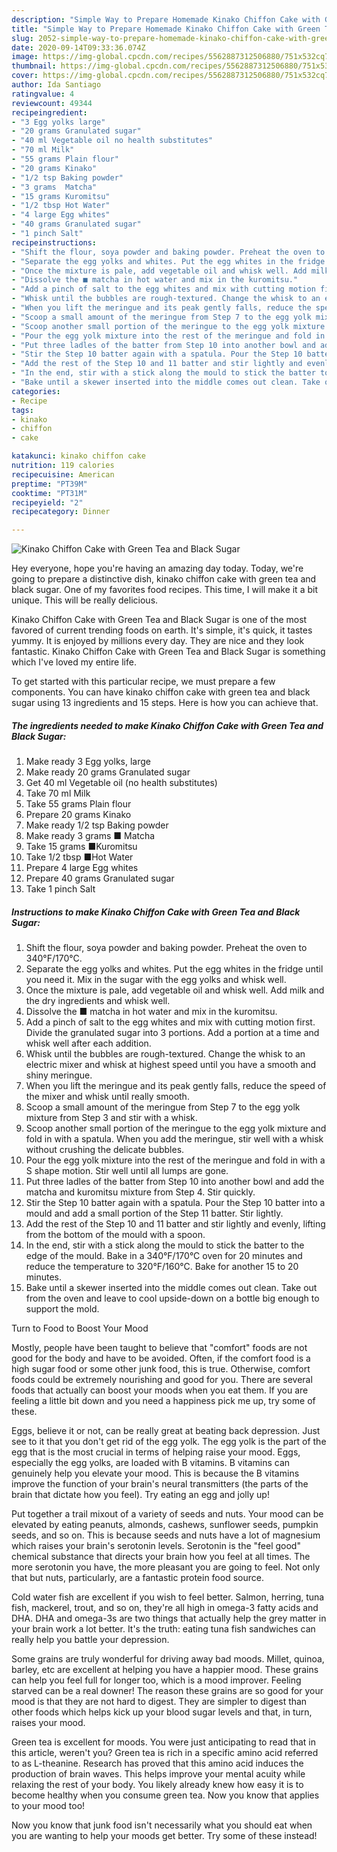 ```yaml
---
description: "Simple Way to Prepare Homemade Kinako Chiffon Cake with Green Tea and Black Sugar"
title: "Simple Way to Prepare Homemade Kinako Chiffon Cake with Green Tea and Black Sugar"
slug: 2052-simple-way-to-prepare-homemade-kinako-chiffon-cake-with-green-tea-and-black-sugar
date: 2020-09-14T09:33:36.074Z
image: https://img-global.cpcdn.com/recipes/5562887312506880/751x532cq70/kinako-chiffon-cake-with-green-tea-and-black-sugar-recipe-main-photo.jpg
thumbnail: https://img-global.cpcdn.com/recipes/5562887312506880/751x532cq70/kinako-chiffon-cake-with-green-tea-and-black-sugar-recipe-main-photo.jpg
cover: https://img-global.cpcdn.com/recipes/5562887312506880/751x532cq70/kinako-chiffon-cake-with-green-tea-and-black-sugar-recipe-main-photo.jpg
author: Ida Santiago
ratingvalue: 4
reviewcount: 49344
recipeingredient:
- "3 Egg yolks large"
- "20 grams Granulated sugar"
- "40 ml Vegetable oil no health substitutes"
- "70 ml Milk"
- "55 grams Plain flour"
- "20 grams Kinako"
- "1/2 tsp Baking powder"
- "3 grams  Matcha"
- "15 grams Kuromitsu"
- "1/2 tbsp Hot Water"
- "4 large Egg whites"
- "40 grams Granulated sugar"
- "1 pinch Salt"
recipeinstructions:
- "Shift the flour, soya powder and baking powder. Preheat the oven to 340°F/170°C."
- "Separate the egg yolks and whites. Put the egg whites in the fridge until you need it. Mix in the sugar with the egg yolks and whisk well."
- "Once the mixture is pale, add vegetable oil and whisk well. Add milk and the dry ingredients and whisk well."
- "Dissolve the ■ matcha in hot water and mix in the kuromitsu."
- "Add a pinch of salt to the egg whites and mix with cutting motion first. Divide the granulated sugar into 3 portions. Add a portion at a time and whisk well after each addition."
- "Whisk until the bubbles are rough-textured. Change the whisk to an electric mixer and whisk at highest speed until you have a smooth and shiny meringue."
- "When you lift the meringue and its peak gently falls, reduce the speed of the mixer and whisk until really smooth."
- "Scoop a small amount of the meringue from Step 7 to the egg yolk mixture from Step 3 and stir with a whisk."
- "Scoop another small portion of the meringue to the egg yolk mixture and fold in with a spatula. When you add the meringue, stir well with a whisk without crushing the delicate bubbles."
- "Pour the egg yolk mixture into the rest of the meringue and fold in with a S shape motion. Stir well until all lumps are gone."
- "Put three ladles of the batter from Step 10 into another bowl and add the matcha and kuromitsu mixture from Step 4. Stir quickly."
- "Stir the Step 10 batter again with a spatula. Pour the Step 10 batter into a mould and add a small portion of the Step 11 batter. Stir lightly."
- "Add the rest of the Step 10 and 11 batter and stir lightly and evenly, lifting from the bottom of the mould with a spoon."
- "In the end, stir with a stick along the mould to stick the batter to the edge of the mould. Bake in a 340°F/170°C oven for 20 minutes and reduce the temperature to 320°F/160°C. Bake for another 15 to 20 minutes."
- "Bake until a skewer inserted into the middle comes out clean. Take out from the oven and leave to cool upside-down on a bottle big enough to support the mold."
categories:
- Recipe
tags:
- kinako
- chiffon
- cake

katakunci: kinako chiffon cake 
nutrition: 119 calories
recipecuisine: American
preptime: "PT39M"
cooktime: "PT31M"
recipeyield: "2"
recipecategory: Dinner

---
```



![Kinako Chiffon Cake with Green Tea and Black Sugar](https://img-global.cpcdn.com/recipes/5562887312506880/751x532cq70/kinako-chiffon-cake-with-green-tea-and-black-sugar-recipe-main-photo.jpg)

Hey everyone, hope you're having an amazing day today. Today, we're going to prepare a distinctive dish, kinako chiffon cake with green tea and black sugar. One of my favorites food recipes. This time, I will make it a bit unique. This will be really delicious.



Kinako Chiffon Cake with Green Tea and Black Sugar is one of the most favored of current trending foods on earth. It's simple, it's quick, it tastes yummy. It is enjoyed by millions every day. They are nice and they look fantastic. Kinako Chiffon Cake with Green Tea and Black Sugar is something which I've loved my entire life.


To get started with this particular recipe, we must prepare a few components. You can have kinako chiffon cake with green tea and black sugar using 13 ingredients and 15 steps. Here is how you can achieve that.

<!--inarticleads1-->

##### The ingredients needed to make Kinako Chiffon Cake with Green Tea and Black Sugar:

1. Make ready 3 Egg yolks, large
1. Make ready 20 grams Granulated sugar
1. Get 40 ml Vegetable oil (no health substitutes)
1. Take 70 ml Milk
1. Take 55 grams Plain flour
1. Prepare 20 grams Kinako
1. Make ready 1/2 tsp Baking powder
1. Make ready 3 grams ■ Matcha
1. Take 15 grams ■Kuromitsu
1. Take 1/2 tbsp ■Hot Water
1. Prepare 4 large Egg whites
1. Prepare 40 grams Granulated sugar
1. Take 1 pinch Salt




<!--inarticleads2-->

##### Instructions to make Kinako Chiffon Cake with Green Tea and Black Sugar:

1. Shift the flour, soya powder and baking powder. Preheat the oven to 340°F/170°C.
1. Separate the egg yolks and whites. Put the egg whites in the fridge until you need it. Mix in the sugar with the egg yolks and whisk well.
1. Once the mixture is pale, add vegetable oil and whisk well. Add milk and the dry ingredients and whisk well.
1. Dissolve the ■ matcha in hot water and mix in the kuromitsu.
1. Add a pinch of salt to the egg whites and mix with cutting motion first. Divide the granulated sugar into 3 portions. Add a portion at a time and whisk well after each addition.
1. Whisk until the bubbles are rough-textured. Change the whisk to an electric mixer and whisk at highest speed until you have a smooth and shiny meringue.
1. When you lift the meringue and its peak gently falls, reduce the speed of the mixer and whisk until really smooth.
1. Scoop a small amount of the meringue from Step 7 to the egg yolk mixture from Step 3 and stir with a whisk.
1. Scoop another small portion of the meringue to the egg yolk mixture and fold in with a spatula. When you add the meringue, stir well with a whisk without crushing the delicate bubbles.
1. Pour the egg yolk mixture into the rest of the meringue and fold in with a S shape motion. Stir well until all lumps are gone.
1. Put three ladles of the batter from Step 10 into another bowl and add the matcha and kuromitsu mixture from Step 4. Stir quickly.
1. Stir the Step 10 batter again with a spatula. Pour the Step 10 batter into a mould and add a small portion of the Step 11 batter. Stir lightly.
1. Add the rest of the Step 10 and 11 batter and stir lightly and evenly, lifting from the bottom of the mould with a spoon.
1. In the end, stir with a stick along the mould to stick the batter to the edge of the mould. Bake in a 340°F/170°C oven for 20 minutes and reduce the temperature to 320°F/160°C. Bake for another 15 to 20 minutes.
1. Bake until a skewer inserted into the middle comes out clean. Take out from the oven and leave to cool upside-down on a bottle big enough to support the mold.




Turn to Food to Boost Your Mood


Mostly, people have been taught to believe that "comfort" foods are not good for the body and have to be avoided. Often, if the comfort food is a high sugar food or some other junk food, this is true. Otherwise, comfort foods could be extremely nourishing and good for you. There are several foods that actually can boost your moods when you eat them. If you are feeling a little bit down and you need a happiness pick me up, try some of these.

Eggs, believe it or not, can be really great at beating back depression. Just see to it that you don't get rid of the egg yolk. The egg yolk is the part of the egg that is the most crucial in terms of helping raise your mood. Eggs, especially the egg yolks, are loaded with B vitamins. B vitamins can genuinely help you elevate your mood. This is because the B vitamins improve the function of your brain's neural transmitters (the parts of the brain that dictate how you feel). Try eating an egg and jolly up!

Put together a trail mixout of a variety of seeds and nuts. Your mood can be elevated by eating peanuts, almonds, cashews, sunflower seeds, pumpkin seeds, and so on. This is because seeds and nuts have a lot of magnesium which raises your brain's serotonin levels. Serotonin is the "feel good" chemical substance that directs your brain how you feel at all times. The more serotonin you have, the more pleasant you are going to feel. Not only that but nuts, particularly, are a fantastic protein food source.

Cold water fish are excellent if you wish to feel better. Salmon, herring, tuna fish, mackerel, trout, and so on, they're all high in omega-3 fatty acids and DHA. DHA and omega-3s are two things that actually help the grey matter in your brain work a lot better. It's the truth: eating tuna fish sandwiches can really help you battle your depression. 

Some grains are truly wonderful for driving away bad moods. Millet, quinoa, barley, etc are excellent at helping you have a happier mood. These grains can help you feel full for longer too, which is a mood improver. Feeling starved can be a real downer! The reason these grains are so good for your mood is that they are not hard to digest. They are simpler to digest than other foods which helps kick up your blood sugar levels and that, in turn, raises your mood.

Green tea is excellent for moods. You were just anticipating to read that in this article, weren't you? Green tea is rich in a specific amino acid referred to as L-theanine. Research has proved that this amino acid induces the production of brain waves. This helps improve your mental acuity while relaxing the rest of your body. You likely already knew how easy it is to become healthy when you consume green tea. Now you know that applies to your mood too!

Now you know that junk food isn't necessarily what you should eat when you are wanting to help your moods get better. Try some of these instead!

